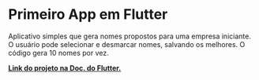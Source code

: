 # Primeiro App em Flutter

Aplicativo simples que gera nomes propostos para uma empresa iniciante. O usuário pode selecionar e desmarcar nomes, salvando os melhores. O código gera 10 nomes por vez.

[**Link do projeto na Doc. do Flutter.**](https://docs.flutter.dev/get-started/codelab)
